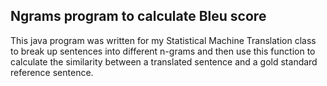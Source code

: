 ## Ngrams program to calculate Bleu score

This java program was written for my Statistical Machine Translation class to break up sentences into different n-grams and then use this function to calculate the 
similarity between a translated sentence and a gold standard reference sentence.